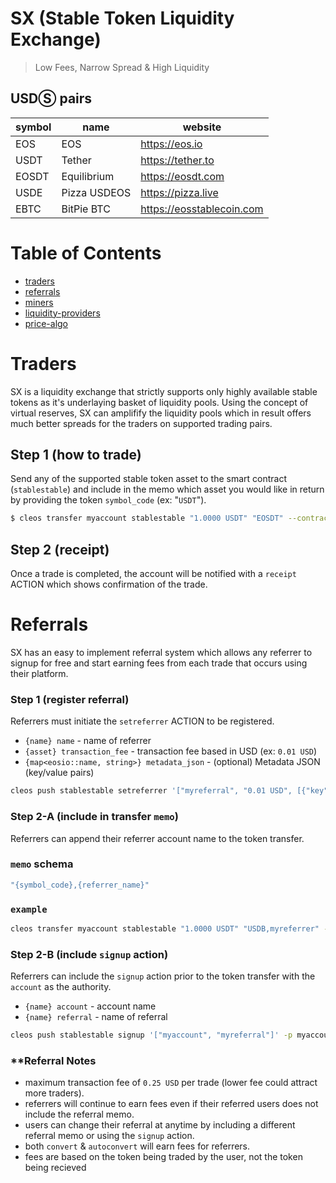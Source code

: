# SX (Stable Token Liquidity Exchange)

> Low Fees, Narrow Spread & High Liquidity

## USDⓈ pairs

| symbol  | name          | website                   |
|---------|---------------|---------------------------|
| EOS     | EOS           | https://eos.io            |
| USDT    | Tether        | https://tether.to         |
| EOSDT   | Equilibrium   | https://eosdt.com         |
| USDE    | Pizza USDEOS  | https://pizza.live        |
| EBTC    | BitPie BTC    | https://eosstablecoin.com |

# Table of Contents

- [traders](#traders)
- [referrals](#referrals)
- [miners](#miners)
- [liquidity-providers](#liquidity-providers)
- [price-algo](#price-algo)

# Traders

SX is a liquidity exchange that strictly supports only highly available stable tokens as it's underlaying basket of liquidity pools. Using the concept of virtual reserves, SX can amplifify the liquidity pools which in result offers much better spreads for the traders on supported trading pairs.

## Step 1 (how to trade)

Send any of the supported stable token asset to the smart contract (`stablestable`) and include in the memo which asset you would like in return by providing the token `symbol_code` (ex: "`USDT`").

```bash
$ cleos transfer myaccount stablestable "1.0000 USDT" "EOSDT" --contract tethertether
```

## Step 2 (receipt)

Once a trade is completed, the account will be notified with a `receipt` ACTION which shows confirmation of the trade.

# Referrals

SX has an easy to implement referral system which allows any referrer to signup for free and start earning fees from each trade that occurs using their platform.

### Step 1 (register referral)

Referrers must initiate the `setreferrer` ACTION to be registered.

- `{name} name` - name of referrer
- `{asset} transaction_fee` - transaction fee based in USD (ex: `0.01 USD`)
- `{map<eosio::name, string>} metadata_json` -  (optional) Metadata JSON (key/value pairs)

```bash
cleos push stablestable setreferrer '["myreferral", "0.01 USD", [{"key":"website", "value": "https://myreferrer.com"}]]' -p myreferral
```

### Step 2-A (include in transfer `memo`)

Referrers can append their referrer account name to the token transfer.

### `memo` schema

```bash
"{symbol_code},{referrer_name}"
```

### `example`

```bash
cleos transfer myaccount stablestable "1.0000 USDT" "USDB,myreferrer" --contract tethertether
```

### Step 2-B (include `signup` action)

Referrers can include the `signup` action prior to the token transfer with the `account` as the authority.

- `{name} account` - account name
- `{name} referral` - name of referral

```bash
cleos push stablestable signup '["myaccount", "myreferral"]' -p myaccount
```

### **Referral Notes

- maximum transaction fee of `0.25 USD` per trade (lower fee could attract more traders).
- referrers will continue to earn fees even if their referred users does not include the referral memo.
- users can change their referral at anytime by including a different referral memo or using the `signup` action.
- both `convert` & `autoconvert` will earn fees for referrers.
- fees are based on the token being traded by the user, not the token being recieved
